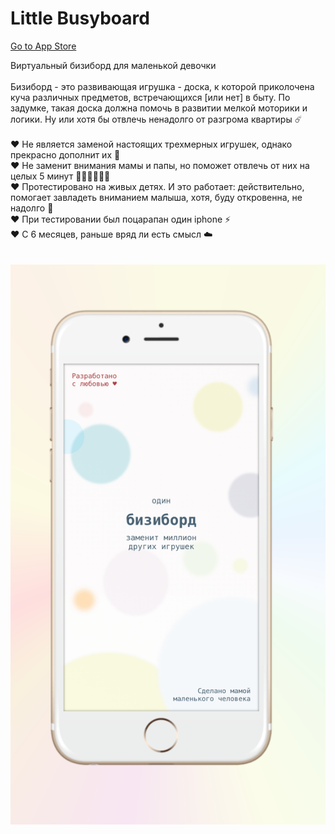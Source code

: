 # Little Busyboard

[Go to App Store](https://itunes.apple.com/ru/app/little-busyboard/id1451616428?mt=8)

Виртуальный бизиборд для маленькой девочки\
\
Бизиборд - это развивающая игрушка - доска, к которой приколочена куча различных предметов, встречающихся [или нет] в быту. По задумке, такая доска должна помочь в развитии мелкой моторики и логики. Ну или хотя бы отвлечь ненадолго от разгрома квартиры ☄️ \
\
♥ Не является заменой настоящих трехмерных игрушек, однако прекрасно дополнит их 🧸 \
♥ Не заменит внимания мамы и папы, но поможет отвлечь от них на целых 5 минут 👩🏻‍💻👨🏼‍💻 \
♥ Протестировано на живых детях. И это работает: действительно, помогает завладеть вниманием малыша, хотя, буду откровенна, не надолго 🌈 \
♥ При тестировании был поцарапан один iphone ⚡️ \
♥ С 6 месяцев, раньше вряд ли есть смысл ☁️ \
\
\
![Иллюстрация к проекту](https://github.com/VikRudkovskaya/LittleBusyboard/raw/master/Screenshots/iTunes_screen_2.png)


